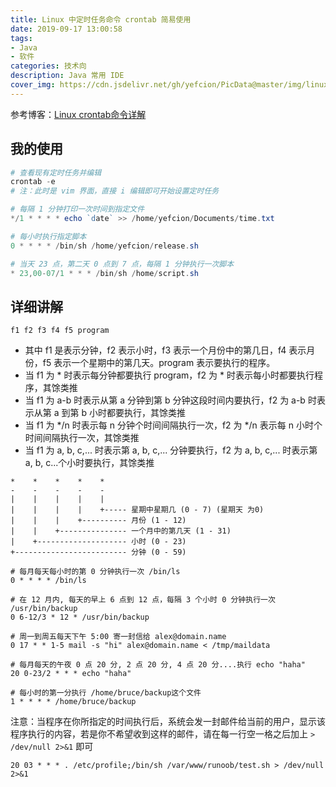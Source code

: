 ```yaml
---
title: Linux 中定时任务命令 crontab 简易使用
date: 2019-09-17 13:00:58
tags:
- Java
- 软件
categories: 技术向
description: Java 常用 IDE
cover_img: https://cdn.jsdelivr.net/gh/yefcion/PicData@master/img/linux_crontab.jpg
---
```




参考博客：[Linux crontab命令详解](https://www.cnblogs.com/ftl1012/p/crontab.html)

## 我的使用

```powershell
# 查看现有定时任务并编辑
crontab -e
# 注：此时是 vim 界面，直接 i 编辑即可开始设置定时任务

# 每隔 1 分钟打印一次时间到指定文件
*/1 * * * * echo `date` >> /home/yefcion/Documents/time.txt

# 每小时执行指定脚本
0 * * * * /bin/sh /home/yefcion/release.sh 

# 当天 23 点，第二天 0 点到 7 点，每隔 1 分钟执行一次脚本
* 23,00-07/1 * * * /bin/sh /home/script.sh
```



## 详细讲解

```shell
f1 f2 f3 f4 f5 program
```

 - 其中 f1 是表示分钟，f2 表示小时，f3 表示一个月份中的第几日，f4 表示月份，f5 表示一个星期中的第几天。program 表示要执行的程序。
 - 当 f1 为 * 时表示每分钟都要执行 program，f2 为 * 时表示每小时都要执行程序，其馀类推
 - 当 f1 为 a-b 时表示从第 a 分钟到第 b 分钟这段时间内要执行，f2 为 a-b 时表示从第 a 到第 b 小时都要执行，其馀类推
 - 当 f1 为 */n 时表示每 n 分钟个时间间隔执行一次，f2 为 */n 表示每 n 小时个时间间隔执行一次，其馀类推
 - 当 f1 为 a, b, c,... 时表示第 a, b, c,... 分钟要执行，f2 为 a, b, c,... 时表示第 a, b, c...个小时要执行，其馀类推

```shell
*    *    *    *    *
-    -    -    -    -
|    |    |    |    |
|    |    |    |    +----- 星期中星期几 (0 - 7) (星期天 为0)
|    |    |    +---------- 月份 (1 - 12) 
|    |    +--------------- 一个月中的第几天 (1 - 31)
|    +-------------------- 小时 (0 - 23)
+------------------------- 分钟 (0 - 59)
```


```shell
# 每月每天每小时的第 0 分钟执行一次 /bin/ls
0 * * * * /bin/ls

# 在 12 月内, 每天的早上 6 点到 12 点，每隔 3 个小时 0 分钟执行一次 /usr/bin/backup
0 6-12/3 * 12 * /usr/bin/backup

# 周一到周五每天下午 5:00 寄一封信给 alex@domain.name
0 17 * * 1-5 mail -s "hi" alex@domain.name < /tmp/maildata

# 每月每天的午夜 0 点 20 分, 2 点 20 分, 4 点 20 分....执行 echo "haha"
20 0-23/2 * * * echo "haha"

# 每小时的第一分执行 /home/bruce/backup这个文件 
1 * * * * /home/bruce/backup  
```

注意：当程序在你所指定的时间执行后，系统会发一封邮件给当前的用户，显示该程序执行的内容，若是你不希望收到这样的邮件，请在每一行空一格之后加上 `> /dev/null 2>&1` 即可

```shell
20 03 * * * . /etc/profile;/bin/sh /var/www/runoob/test.sh > /dev/null 2>&1 
```